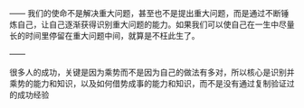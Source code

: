 ——
我们的使命不是解决重大问题，甚至也不是提出重大问题，而是通过不断锤炼自己，让自己逐渐获得识别重大问题的能力。如果我们可以使自己在一生中尽量长的时间里停留在重大问题中间，就算是不枉此生了。

——

很多人的成功，关键是因为乘势而不是因为自己的做法有多对，所以核心是识别并乘势的能力和知识，以及如何借势成事的能力和知识，而不是没有通过复制验证过的成功经验
